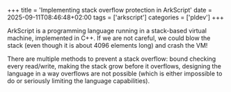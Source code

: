 +++
title = 'Implementing stack overflow protection in ArkScript'
date = 2025-09-11T08:46:48+02:00
tags = ['arkscript']
categories = ['pldev']
+++

ArkScript is a programming language running in a stack-based virtual machine, implemented in C++. If we are not careful, we could blow the stack (even though it is about 4096 elements long) and crash the VM!

There are multiple methods to prevent a stack overflow: bound checking every read/write, making the stack grow before it overflows, designing the language in a way overflows are not possible (which is either impossible to do or seriously limiting the language capabilities).